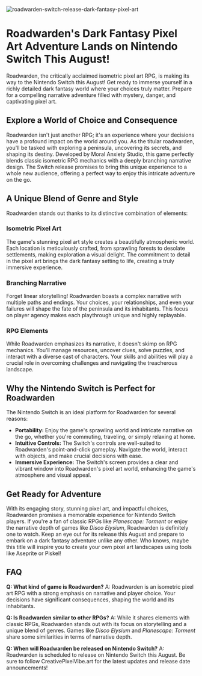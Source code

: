 ![roadwarden-switch-release-dark-fantasy-pixel-art](https://images.pexels.com/photos/18069362/pexels-photo-18069362.png?auto=compress&cs=tinysrgb&fit=crop&h=627&w=1200)

# Roadwarden's Dark Fantasy Pixel Art Adventure Lands on Nintendo Switch This August!

Roadwarden, the critically acclaimed isometric pixel art RPG, is making its way to the Nintendo Switch this August! Get ready to immerse yourself in a richly detailed dark fantasy world where your choices truly matter. Prepare for a compelling narrative adventure filled with mystery, danger, and captivating pixel art.

## Explore a World of Choice and Consequence

Roadwarden isn't just another RPG; it's an experience where your decisions have a profound impact on the world around you. As the titular roadwarden, you'll be tasked with exploring a peninsula, uncovering its secrets, and shaping its destiny. Developed by Moral Anxiety Studio, this game perfectly blends classic isometric RPG mechanics with a deeply branching narrative design. The Switch release promises to bring this unique experience to a whole new audience, offering a perfect way to enjoy this intricate adventure on the go.

## A Unique Blend of Genre and Style

Roadwarden stands out thanks to its distinctive combination of elements:

### Isometric Pixel Art

The game's stunning pixel art style creates a beautifully atmospheric world. Each location is meticulously crafted, from sprawling forests to desolate settlements, making exploration a visual delight. The commitment to detail in the pixel art brings the dark fantasy setting to life, creating a truly immersive experience.

### Branching Narrative

Forget linear storytelling! Roadwarden boasts a complex narrative with multiple paths and endings. Your choices, your relationships, and even your failures will shape the fate of the peninsula and its inhabitants. This focus on player agency makes each playthrough unique and highly replayable.

### RPG Elements

While Roadwarden emphasizes its narrative, it doesn't skimp on RPG mechanics. You'll manage resources, uncover clues, solve puzzles, and interact with a diverse cast of characters. Your skills and abilities will play a crucial role in overcoming challenges and navigating the treacherous landscape.

## Why the Nintendo Switch is Perfect for Roadwarden

The Nintendo Switch is an ideal platform for Roadwarden for several reasons:

*   **Portability:** Enjoy the game's sprawling world and intricate narrative on the go, whether you're commuting, traveling, or simply relaxing at home.
*   **Intuitive Controls:** The Switch's controls are well-suited to Roadwarden's point-and-click gameplay. Navigate the world, interact with objects, and make crucial decisions with ease.
*   **Immersive Experience:** The Switch's screen provides a clear and vibrant window into Roadwarden's pixel art world, enhancing the game's atmosphere and visual appeal.

## Get Ready for Adventure

With its engaging story, stunning pixel art, and impactful choices, Roadwarden promises a memorable experience for Nintendo Switch players. If you're a fan of classic RPGs like *Planescape: Torment* or enjoy the narrative depth of games like *Disco Elysium*, Roadwarden is definitely one to watch. Keep an eye out for its release this August and prepare to embark on a dark fantasy adventure unlike any other. Who knows, maybe this title will inspire you to create your own pixel art landscapes using tools like Aseprite or Piskel!

## FAQ

**Q: What kind of game is Roadwarden?**
A: Roadwarden is an isometric pixel art RPG with a strong emphasis on narrative and player choice. Your decisions have significant consequences, shaping the world and its inhabitants.

**Q: Is Roadwarden similar to other RPGs?**
A: While it shares elements with classic RPGs, Roadwarden stands out with its focus on storytelling and a unique blend of genres. Games like *Disco Elysium* and *Planescape: Torment* share some similarities in terms of narrative depth.

**Q: When will Roadwarden be released on Nintendo Switch?**
A: Roadwarden is scheduled to release on Nintendo Switch this August. Be sure to follow CreativePixelVibe.art for the latest updates and release date announcements!
